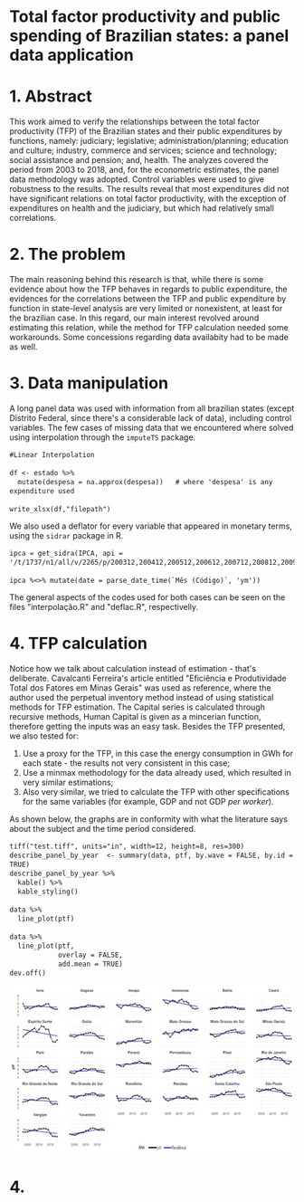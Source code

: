 # Total factor productivity and public spending of Brazilian states: a panel data application


# 1. Abstract
This work aimed to verify the relationships between the total factor
productivity (TFP) of the Brazilian states and their public expenditures by functions,
namely: judiciary; legislative; administration/planning; education and culture;
industry, commerce and services; science and technology; social assistance and
pension; and, health. The analyzes covered the period from 2003 to 2018, and, for the
econometric estimates, the panel data methodology was adopted. Control variables
were used to give robustness to the results. The results reveal that most expenditures
did not have significant relations on total factor productivity, with the exception of
expenditures on health and the judiciary, but which had relatively small correlations.

# 2. The problem
The main reasoning behind this research is that, while there is some evidence about how the TFP behaves in regards to public expenditure, the evidences for the correlations between the TFP and public expenditure by function in state-level analysis are very limited or nonexistent, at least for the brazilian case. In this regard, our main interest revolved around estimating this relation, while the method for TFP calculation needed some workarounds. Some concessions regarding data availabity had to be made as well.

# 3. Data manipulation

A long panel data was used with information from all brazilian states (except Distrito Federal, since there's a considerable lack of data), including control variables. 
The few cases of missing data that we encountered where solved using interpolation through the `imputeTS` package. 

```
#Linear Interpolation

df <- estado %>%
  mutate(despesa = na.approx(despesa))   # where 'despesa' is any expenditure used

write_xlsx(df,"filepath") 

```

We also used a deflator for every variable that appeared in monetary terms, using the `sidrar` package in R. 

```
ipca = get_sidra(IPCA, api = '/t/1737/n1/all/v/2265/p/200312,200412,200512,200612,200712,200812,200912,201012,201112,201212,201312,201412,201512,201612,201712,201812/d/v2265%202')

ipca %<>% mutate(date = parse_date_time(`Mês (Código)`, 'ym'))

```


The general aspects of the codes used for both cases can be seen on the files "interpolação.R" and "deflac.R", respectivelly. 


# 4. TFP calculation

Notice how we talk about calculation instead of estimation - that's deliberate. Cavalcanti Ferreira's article entitled "Eficiência e Produtividade Total dos Fatores em
Minas Gerais" was used as reference, where the author used the perpetual inventory method instead of using statistical methods for TFP estimation. The Capital series is calculated through recursive methods, Human Capital is given as a mincerian function, therefore getting the inputs was an easy task.
Besides the TFP presented, we also tested for:

1. Use a proxy for the TFP, in this case the energy consumption in GWh for each state - the results not very consistent in this case;
2. Use a minmax methodology for the data already used, which resulted in very similar estimations;
3. Also very similar, we tried to calculate the TFP with other specifications for the same variables (for example, GDP and not GDP _per worker_).

As shown below, the graphs are in conformity with what the literature says about the subject and the time period considered.   

```
tiff("test.tiff", units="in", width=12, height=8, res=300)
describe_panel_by_year  <- summary(data, ptf, by.wave = FALSE, by.id = TRUE)
describe_panel_by_year %>% 
  kable() %>%
  kable_styling()

data %>% 
  line_plot(ptf)

data %>% 
  line_plot(ptf, 
            overlay = FALSE,
            add.mean = TRUE)
dev.off()

```

<img src="ptf monografia.jpg">


# 4. 
